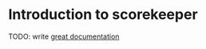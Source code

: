 # Introduction to scorekeeper

TODO: write [great documentation](http://jacobian.org/writing/what-to-write/)
